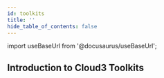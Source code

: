 ```yaml
---
id: toolkits
title: ''
hide_table_of_contents: false
---
```


import useBaseUrl from '@docusaurus/useBaseUrl';

## Introduction to Cloud3 Toolkits



